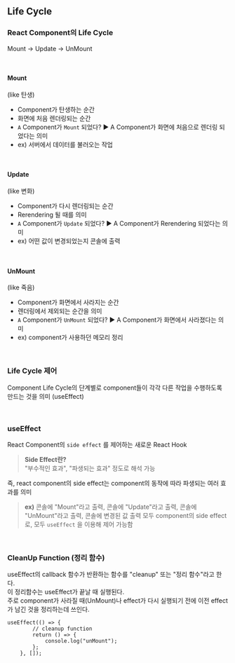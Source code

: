 ## Life Cycle

### React Component의 Life Cycle
Mount → Update → UnMount

<br>

#### Mount
(like 탄생)
- Component가 탄생하는 순간
- 화면에 처음 렌더링되는 순간
- `A` Component가 `Mount` 되었다? ▶️ A Component가 화면에 처음으로 렌더링 되었다는 의미
- ex) 서버에서 데이터를 불러오는 작업

<br>

#### Update
(like 변화)
- Component가 다시 렌더링되는 순간
- Rerendering 될 때를 의미
- `A` Component가 `Update` 되었다? ▶️ A Component가 Rerendering 되었다는 의미
- ex) 어떤 값이 변경되었는지 콘솔에 출력

<br>

#### UnMount
(like 죽음)
- Component가 화면에서 사라지는 순간
- 렌더링에서 제외되는 순간을 의미
- `A` Component가 `UnMount` 되었다? ▶️ A Component가 화면에서 사라졌다는 의미
- ex) component가 사용하던 메모리 정리

<br>

### Life Cycle 제어
Component Life Cycle의 단계별로 component들이 각각 다른 작업을 수행하도록 만드는 것을 의미 (useEffect)

<br>

### useEffect
React Component의 `side effect` 를 제어하는 새로운 React Hook
> **Side Effect란?**  
> "부수적인 효과", "파생되는 효과" 정도로 해석 가능  

즉, react component의 side effect는 component의 동작에 따라 파생되는 여러 효과를 의미

> **ex)** 콘솔에 "Mount"라고 출력, 콘솔에 "Update"라고 출력, 콘솔에 "UnMount"라고 출력, 콘솔에 변경된 값 출력 모두 component의 side effect로, 모두 `useEffect` 을 이용해 제어 가능함

<br>

### CleanUp Function (정리 함수)
useEffect의 callback 함수가 반환하는 함수를 "cleanup" 또는 "정리 함수"라고 한다.  
이 정리함수는 useEffect가 끝날 때 실행된다.  
주로 component가 사라질 때(UnMount)나 effect가 다시 실행되기 전에 이전 effect가 남긴 것을 정리하는데 쓰인다.
```
useEffect(() => {
        // cleanup function
        return () => {
            console.log("unMount");
        };
    }, []);

```
